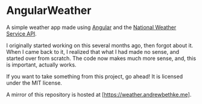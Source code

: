 # AngularWeather

A simple weather app made using [Angular](https://angular.dev/) and the [National Weather Service API](https://www.weather.gov/documentation/services-web-api).

I originally started working on this several months ago, then forgot about it. When I came back to it, I realized that what I had made no sense, and started over from scratch. The code now makes much more sense, and, this is important, actually works.

If you want to take something from this project, go ahead! It is licensed under the MIT license.

A mirror of this repository is hosted at [https://weather.andrewbethke.me].